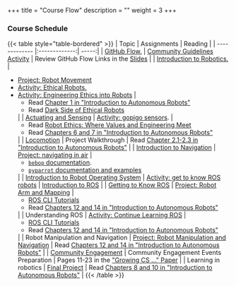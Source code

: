 +++
title = "Course Flow"
description = ""
weight = 3
+++

### Course Schedule

{{< table style="table-bordered" >}}
| Topic        | Assignments           | Reading  |
| ------------- |:-------------:| -----:|
| [GitHub Flow.](https://docs.google.com/presentation/d/e/2PACX-1vT4wGBWh3_C1nqYqDPZcLjoSD1jASBz7t7qARL37BhIdJkf4ItoujLXrKRgm8to6w/pub?start=false&loop=false&delayms=3000)      | [Community Guidelines Activity](https://github.com/RoboticAgents/course-information/blob/main/community_guidelines.md) | Review GitHub Flow Links in the [Slides](https://docs.google.com/presentation/d/e/2PACX-1vT4wGBWh3_C1nqYqDPZcLjoSD1jASBz7t7qARL37BhIdJkf4ItoujLXrKRgm8to6w/pub?start=false&loop=false&delayms=3000) |
| [Introduction to Robotics.](https://docs.google.com/presentation/d/e/2PACX-1vRFi6cfutkuaUs_dyR6XBAe9uZRN9G52Ijhm-RRP8Vmh6Bdrzw45VaRtHIq4emt3sU7euDF1343syAQ/pub?start=false&loop=false&delayms=3000)      | <ul><li>[Project: Robot Movement ](https://classroom.github.com/a/q3fHb-19)</li>  <li>[Activity: Ethical Robots.](https://forms.gle/CXrkyqo8XqtHNHmU8)</li> <li>[Activity: Engineering Ethics into Robots](https://forms.gle/u2jPCwjMZj9G8aam9)   |  <ul><li> Read [Chapter 1 in "Introduction to Autonomous Robots"](https://github.com/Introduction-to-Autonomous-Robots/Introduction-to-Autonomous-Robots/blob/master/book-12-01-21-full.pdf)</li> <li>Read [Dark Side of Ethical Robots](https://www.aies-conference.com/2018/contents/papers/main/AIES_2018_paper_98.pdf)</li></ul>|
| [Actuating and Sensing](https://docs.google.com/presentation/d/e/2PACX-1vQK8x68VYXZ-UHVlMHCdNBeNrA13sMD94nUKp_4TLF-RakfrBUXHoT5ew64JDS3pVENxF2rifXZ2d5G/pub?start=false&loop=false&delayms=3000) | [Activity: gopigo sensors](https://forms.gle/bcnhiQwcCTwAQdxx9).      |  <ul><li>Read [Robot Ethics: Where Values and Engineering Meet](https://www.automate.org/blogs/robot-ethics-where-values-and-engineering-meet)</li>  <li>Read [Chapters 6 and 7 in "Introduction to Autonomous Robots"](https://github.com/Introduction-to-Autonomous-Robots/Introduction-to-Autonomous-Robots/blob/master/book-12-01-21-full.pdf)</li></ul> |
| [Locomotion](https://docs.google.com/presentation/d/e/2PACX-1vTnupjXdfsjX9-SFnNoj-BTV3RCbkhiVzgHO30mfUoqvBTyFq3gV4Tfny56z5MpuIZAG-jBaBlhee5s/pub?start=false&loop=false&delayms=3000) | Project Walkthrough  | Read [Chapter 2.1-2.3 in "Introduction to Autonomous Robots"](https://github.com/Introduction-to-Autonomous-Robots/Introduction-to-Autonomous-Robots/blob/master/book-12-01-21-full.pdf) |
| [Introduction to Navigation](https://docs.google.com/presentation/d/e/2PACX-1vQAsDXGSXPUEMPvI0mn63hLuLOpP1vuz-M8R3FWsB8yKpgyXslA5hgpQLPeb4SfCINz8-KnHRI_ggtf/pub?start=false&loop=false&delayms=3000) | [Project: navigating in air](https://classroom.github.com/a/Ums8zWMD)      |  <ul><li>[`bebop` documentation](https://www.parrot.com/us/support/documentation/bebop-range).</li> <li>[`pyparrot` documentation and examples](https://github.com/amymcgovern/pyparrot)</li></ul>  |
| [Introduction to Robot Operating System](https://docs.google.com/presentation/d/e/2PACX-1vRfj8bEkA40DPt8MHogOkTxoiAJtPYvnubIR6RbmCqrMSIK0OxxViJrMKaUoR71rcv31-4aRTZ1RHkL/pub?start=false&loop=false&delayms=3000) | [Activity: get to know ROS robots](https://forms.gle/prpjRBA8vhDKz4qM7)  |    [Introduction to ROS](http://wiki.ros.org/ROS/Introduction) |
| [Getting to Know ROS](https://docs.google.com/presentation/d/e/2PACX-1vTDe9Vqv_jAqgPWoUsSUu1k7HIVrjcCuxezc_rqakDxA5qTmKv3siXrwI9fcE32_yQ0WYPsdRgT7nrw/pub?start=false&loop=false&delayms=3000) | [Project: Robot Arm and Mapping](https://classroom.github.com/a/NOnOvzAa)   |  <ul><li>[ROS CLI Tutorials](https://docs.ros.org/en/humble/Tutorials/Beginner-CLI-Tools.html)</li> <li>Read [Chapters 12 and 14 in "Introduction to Autonomous Robots"](https://github.com/Introduction-to-Autonomous-Robots/Introduction-to-Autonomous-Robots/blob/master/book-12-01-21-full.pdf)</li></ul> |
| Understanding ROS | [Activity: Continue Learning ROS](https://classroom.github.com/a/i4MQCX_m)  | <ul><li>[ROS CLI Tutorials](https://docs.ros.org/en/humble/Tutorials/Beginner-CLI-Tools.html)</li> <li>Read [Chapters 12 and 14 in "Introduction to Autonomous Robots"](https://github.com/Introduction-to-Autonomous-Robots/Introduction-to-Autonomous-Robots/blob/master/book-12-01-21-full.pdf)</li></ul>  |
| Robot Manipulation and Navigation | [Project: Robot Manipulation and Navigation](https://classroom.github.com/a/EJpFjOIn)    |  Read [Chapters 12 and 14 in "Introduction to Autonomous Robots"](https://github.com/Introduction-to-Autonomous-Robots/Introduction-to-Autonomous-Robots/blob/master/book-12-01-21-full.pdf) |
| [Community Engagement](https://docs.google.com/presentation/d/e/2PACX-1vS0mnZolYaBf2X5phvqBMY6UHj4Y4YsJQ9M-7itFBzwJw-uPHT309sWusStoZHnHF36ehPlbotdgCPy/pub?start=false&loop=false&delayms=3000) | Community Engagement Events Preparation  | Pages 11-23 in the ["Growing CS ..." Paper](https://jmwais.org/wp-content/uploads/sites/8/2022/07/clicable-july2022.pdf#page=11) |
| Learning in robotics | [Final Project](https://classroom.github.com/a/6rXqJdbi)  |  Read [Chapters 8 and 10 in "Introduction to Autonomous Robots"](https://github.com/Introduction-to-Autonomous-Robots/Introduction-to-Autonomous-Robots/blob/master/book-12-01-21-full.pdf) |
{{< /table >}}

